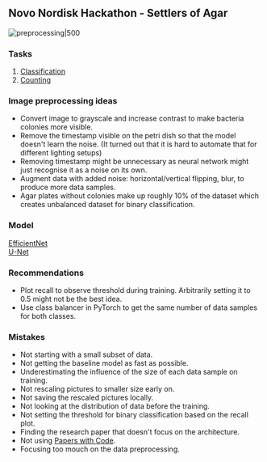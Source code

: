 ## Novo Nordisk Hackathon - Settlers of Agar
![preprocessing|500](preprocessing.png)

### Tasks
1. [Classification](https://www.kaggle.com/competitions/agarvision-task-1-classification/)
2. [Counting](https://www.kaggle.com/competitions/agarvision-Task2-Counting)

### Image preprocessing ideas
- Convert image to grayscale and increase contrast to make bacteria colonies more visible.
- Remove the timestamp visible on the petri dish so that the model doesn't learn the noise. (It turned out that it is hard to automate that for different lighting setups)
- Removing timestamp might be unnecessary as neural network might just recognise it as a noise on its own.
- Augment data with added noise: horizontal/vertical flipping, blur, to produce more data samples.
- Agar plates without colonies make up roughly 10% of the dataset which creates unbalanced dataset for binary classification.
### Model
[EfficientNet](https://paperswithcode.com/method/efficientnet)  
[U-Net](https://paperswithcode.com/method/u-net)

### Recommendations
- Plot recall to observe threshold during training. Arbitrarily setting it to 0.5 might not be the best idea.
- Use class balancer in PyTorch to get the same number of data samples for both classes.

### Mistakes
- Not starting with a small subset of data.
- Not getting the baseline model as fast as possible.
- Underestimating the influence of the size of each data sample on training.
- Not rescaling pictures to smaller size early on.
- Not saving the rescaled pictures locally.
- Not looking at the distribution of data before the training.
- Not setting the threshold for binary classification based on the recall plot.
- Finding the research paper that doesn't focus on the architecture.
- Not using [Papers with Code](https://paperswithcode.com/sota).
- Focusing too mouch on the data preprocessing.


